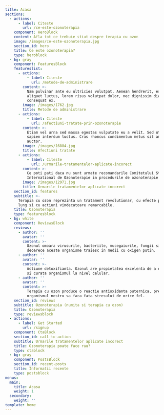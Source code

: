```yaml
---
title: Acasa
sections:
  - actions:
      - label: Citeste
        url: /ce-este-ozonoterapia
    component: HeroBlock
    content: Afla tot ce trebuie stiut despre terapia cu ozon
    image: /images/ce-este-ozonoterapia.jpg
    section_id: hero
    title: Ce este ozonoterapia?
    type: heroblock
  - bg: gray
    component: FeaturesBlock
    featureslist:
      - actions:
          - label: Citeste
            url: /metode-de-administrare
        content: >-
          Nam pulvinar ante eu ultricies volutpat. Aenean hendrerit, eros sed
          aliquet luctus, lorem risus volutpat dolor, nec dignissim diam neque
          consequat ex.
        image: /images/1762.jpg
        title: Metode de administrare
      - actions:
          - label: Citeste
            url: /afectiuni-tratate-prin-ozonoterapie
        content: >-
          Etiam vel urna sed massa egestas vulputate eu a velit. Sed ut nisl nec
          sapien interdum luctus. Cras rhoncus condimentum metus sit amet
          auctor.
        image: /images/16884.jpg
        title: Afectiuni tratate
      - actions:
          - label: Citeste
            url: /urmarile-tratamentelor-aplicate-incorect
        content: >-
          Ce poti pati daca nu sunt urmate recomandarile Comitetului Stiintific
          International de Ozonoterapie in procedurile de ozonoterapie
        image: /images/12971.jpg
        title: Urmarile tratamentelor aplicate incorect
    section_id: features
    subtitle: >-
      Terapia cu ozon reprezinta un tratament revolutionar, cu efecte pe termen
      lung si cu actiuni vindecatoare remarcabile.
    title: Ozonoterapia
    type: featuresblock
  - bg: white
    component: ReviewsBlock
    reviews:
      - author: ''
        avatar: ''
        content: >-
          Ozonul omoara virusurile, bacteriile, mucegaiurile, fungii si cancerul
          deoarece aceste organisme traiesc in medii cu oxigen putin.
      - author: ''
        avatar: ''
        content: >-
          Actiune detoxifianta. Ozonul are propietatea excelenta de a detoxifia
          si curata organismul la nivel celular.
      - author: ''
        avatar: ''
        content: >-
          Terapia cu ozon produce o reactie antioxidanta puternica, pregatind
          organismul nostru sa faca fata stresului de orice fel.
    section_id: reviews
    subtitle: Ozonoterapia (numita si terapia cu ozon)
    title: Ozonoterapia
    type: reviewsblock
  - actions:
      - label: Get Started
        url: /signup
    component: CtaBlock
    section_id: call-to-action
    subtitle: Urmarile tratamentelor aplicate incorect
    title: Ozonoterapia poate face rau?
    type: ctablock
  - bg: gray
    component: PostsBlock
    section_id: recent-posts
    title: Informatii recente
    type: postsblock
menus:
  main:
    title: Acasa
    weight: 1
  secondary:
    weight: ''
template: home
---
```



